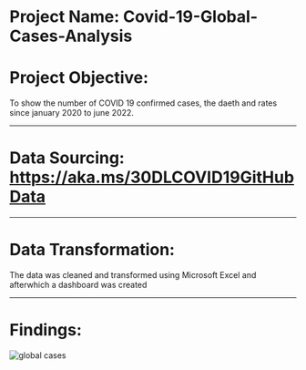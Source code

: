 # Project Name: Covid-19-Global-Cases-Analysis


# Project Objective: 
To show the number of COVID 19 confirmed cases, the daeth and rates since january 2020 to june 2022.

----
# Data Sourcing: https://aka.ms/30DLCOVID19GitHubData

----
# Data Transformation:

The data was cleaned and transformed using Microsoft Excel and afterwhich a dashboard was created 

----
# Findings:

![global cases](https://user-images.githubusercontent.com/101579219/175901050-d8108dd8-9b43-4e0f-b5b2-a12473026501.PNG)
